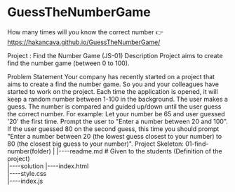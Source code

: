 # GuessTheNumberGame
How many times will you know the correct number 👉 https://hakancava.github.io/GuessTheNumberGame/

Project : Find the Number Game (JS-01)
Description
Project aims to create find the number game (between 0 to 100).

Problem Statement
Your company has recently started on a project that aims to create a find the number game. So you and your colleagues have started to work on the project.
Each time the application is opened, it will keep a random number between 1-100 in the background.
The user makes a guess.
The number is compared and guided up/down until the user guess the correct number.
For example:
Let your number be 65 and user guessed '20' the first time.
Prompt the user to "Enter a number between 20 and 100".
If the user guessed 80 on the second guess, this time you should prompt "Enter a number between 20 (the lowest guess closest to your number) to 80 (the closest big guess to your number)".
Project Skeleton:
01-find-number(folder)
|
|----readme.md         # Given to the students (Definition of the project)          
|----solution
        |----index.html  
        |----style.css   
        |----index.js
